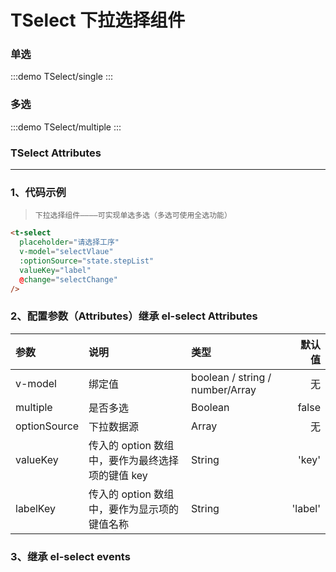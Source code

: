 # TSelect 下拉选择组件

### 单选

:::demo
TSelect/single
:::

### 多选

:::demo
TSelect/multiple
:::

### TSelect Attributes

---

### 1、代码示例

> `下拉选择组件————可实现单选多选（多选可使用全选功能）`

```html
<t-select
  placeholder="请选择工序"
  v-model="selectVlaue"
  :optionSource="state.stepList"
  valueKey="label"
  @change="selectChange"
/>
```

### 2、配置参数（Attributes）继承 el-select Attributes

| 参数         | 说明                                             | 类型                            |  默认值 |
| :----------- | :----------------------------------------------- | :------------------------------ | ------: |
| v-model      | 绑定值                                           | boolean / string / number/Array |      无 |
| multiple     | 是否多选                                         | Boolean                         |   false |
| optionSource | 下拉数据源                                       | Array                           |      无 |
| valueKey     | 传入的 option 数组中，要作为最终选择项的键值 key | String                          |   'key' |
| labelKey     | 传入的 option 数组中，要作为显示项的键值名称     | String                          | 'label' |

### 3、继承 el-select events
